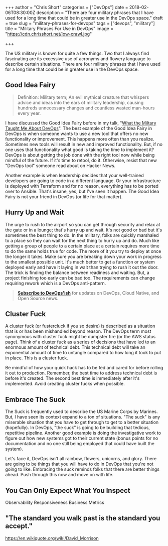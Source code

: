 +++
author = "Chris Short"
categories = ["DevOps"]
date = 2018-02-06T08:30:00Z
description = "There are four military phrases that I have used for a long time that could be in greater use in the DevOps space."
draft = true
slug = "military-phrases-for-devops"
tags = ["devops", "military"]
title = "Military Phrases For Use in DevOps"
image = "https://cdn.chrisshort.net/low-crawl.jpg"

+++

The US military is known for quite a few things. Two that I always find fascinating are its excessive use of acronyms and flowery language to describe certain situations. There are four military phrases that I have used for a long time that could be in greater use in the DevOps space.

## Good Idea Fairy

> Definition: Military term; An evil mythical creature that whispers advice and ideas into the ears of military leadership, causing hundreds unnecessary changes and countless wasted man-hours every year.

I have discussed the Good Idea Fairy before in my talk, "[What the Miltary Taught Me About DevOps](/what-the-military-taught-me-about-devops/)". The best example of the Good Idea Fairy in DevOps is when someone wants to use a new tool that offers no new functionality or improvement. This happens more often than you realize. Sometimes new tools will result in new and improved functionality.  But, if no one uses that functionality what good is taking the time to implement it? DevOps is about getting the job done with the right tool now while being mindful of the future. If it's time to retool, do it. Otherwise, resist that new "DevOps tool" someone read about on Hacker News.

Another example is when leadership decides that your well-trained developers are going to code in a different language. Or your infrastructure is deployed with Terraform and for no reason, everything has to be ported over to Ansible. That's insane, yes, but I've seen it happen. The Good Idea Fairy is not your friend in DevOps (or life for that matter).

<!-- chrisshort.net Responsive -->
<script async src="//pagead2.googlesyndication.com/pagead/js/adsbygoogle.js"></script>
<ins class="adsbygoogle"
     style="display:block"
     data-ad-client="ca-pub-8972983586873269"
     data-ad-slot="1297095894"
     data-ad-format="auto"></ins>
<script>
   (adsbygoogle = window.adsbygoogle || []).push({});
</script>

## Hurry Up and Wait

The urge to rush to the airport so you can get through security and relax at the gate or in a lounge; that's hurry up and wait. It's not good or bad but it's sometimes the best thing to do. In the military, folks are quickly marshaled to a place so they can wait for the next thing to hurry up and do. Much like getting a group of people to a certain place at a certain requires more time to do the same holds true for code. The more of it you try to deploy at once the longer it takes. Make sure you are breaking down your work in progress to the smallest possible unit. It's much better to get a function or system deployed early and have it laying in wait than trying to rush it out the door. The trick is finding the balance between readiness and waiting. But, a project finishing too early can be bad too. The requirements can change requiring rework which is a DevOps anti-pattern.

> [**Subscribe to DevOps'ish**](/newsletter/) for updates on DevOps, Cloud Native, and Open Source news.

## Cluster Fuck

A cluster fuck (or fustercluck if you so desire) is described as a situation that is or has been mishandled beyond reason. The DevOps term most synonymous with cluster fuck might be dumpster fire (or the AWS status page). Think of a cluster fuck as a  series of decisions that have led to an enormous amount of technical debt. This technical debt will take an exponential amount of time to untangle compared to how long it took to put in place. This is a cluster fuck.

Be mindful of how your quick hack has to be fed and cared for before rolling it out to production. Remember, the best time to address technical debt is before it's created. The second best time is immediately after it's implemented. Avoid creating cluster fucks when possible.

<!-- chrisshort.net Responsive -->
<script async src="//pagead2.googlesyndication.com/pagead/js/adsbygoogle.js"></script>
<ins class="adsbygoogle"
     style="display:block"
     data-ad-client="ca-pub-8972983586873269"
     data-ad-slot="1297095894"
     data-ad-format="auto"></ins>
<script>
   (adsbygoogle = window.adsbygoogle || []).push({});
</script>

## Embrace The Suck

The Suck is frequently used to describe the US Marine Corps by Marines. But, I have seen its context expand to a ton of situations. "The suck" is any miserable situation that you have to get through to get to a better situation (hopefully). In DevOps, "the suck" is going to be building that tedious, repetitive pipeline. Another good example is doing the investigative work to figure out how new systems got to their current state (bonus points for no documentation and no one still being employed that could have built the system).

Let's face it, DevOps isn't all rainbow, flowers, unicorns, and glory. There are going to be things that you will have to do in DevOps that you're not going to like. Embracing the suck reminds folks that there are better things ahead. Push through this now and move on with life.

## You Can Only Expect What You Inspect

Observability
Responsiveness
Business Metrics

## "The standard you walk past is the standard you accept."

https://en.wikiquote.org/wiki/David_Morrison